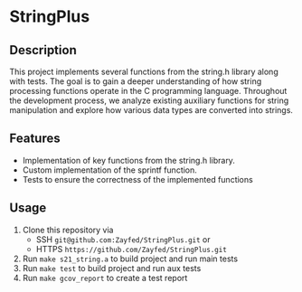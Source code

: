 # StringPlus
## Description
This project implements several functions from the string.h library along with tests. The goal is to gain a deeper understanding of how string processing functions operate in the C programming language. Throughout the development process, we analyze existing auxiliary functions for string manipulation and explore how various data types are converted into strings.

## Features
* Implementation of key functions from the string.h library.
* Custom implementation of the sprintf function.
* Tests to ensure the correctness of the implemented functions
  
## Usage
1. Clone this repository via
   - SSH `git@github.com:Zayfed/StringPlus.git` or
   - HTTPS `https://github.com/Zayfed/StringPlus.git`
2. Run `make s21_string.a` to build project and run main tests
3. Run `make test` to build project and run aux tests
4. Run `make gcov_report` to create a test report
